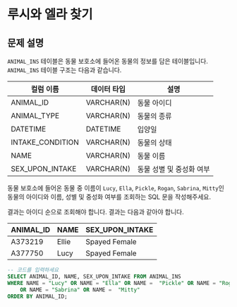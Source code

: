 # 루시와 엘라 찾기

## 문제 설명
`ANIMAL_INS` 테이블은 동물 보호소에 들어온 동물의 정보를 담은 테이블입니다. `ANIMAL_INS` 테이블 구조는 다음과 같습니다.

| 컬럼 이름 | 데이터 타입 | 설명       |
|-----------|-------------|------------|
| ANIMAL_ID | VARCHAR(N)   | 동물 아이디  |
| ANIMAL_TYPE | VARCHAR(N) | 동물의 종류 |
| DATETIME  | DATETIME    | 입양일      |
| INTAKE_CONDITION | VARCHAR(N) | 동물의 상태 |
| NAME      | VARCHAR(N)  | 동물 이름   |
| SEX_UPON_INTAKE | VARCHAR(N) | 동물 성별 및 중성화 여부 |

동물 보호소에 들어온 동물 중 이름이 `Lucy`, `Ella`, `Pickle`, `Rogan`, `Sabrina`, `Mitty`인 동물의 아이디와 이름, 성별 및 중성화 여부를 조회하는 SQL 문을 작성해주세요.

결과는 아이디 순으로 조회해야 합니다. 결과는 다음과 같아야 합니다.

| ANIMAL_ID | NAME | SEX_UPON_INTAKE |
|-----------|------|----------------| 
| A373219 | Ellie| Spayed Female   | 
| A377750 | Lucy | Spayed Female   |

```SQL
-- 코드를 입력하세요
SELECT ANIMAL_ID, NAME, SEX_UPON_INTAKE FROM ANIMAL_INS
WHERE NAME = "Lucy" OR NAME = "Ella" OR NAME =  "Pickle" OR NAME = "Rogan"
    OR NAME = "Sabrina" OR NAME =  "Mitty"
ORDER BY ANIMAL_ID;
```
